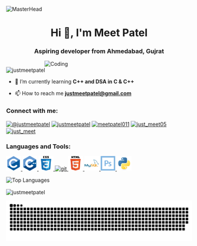 ![MasterHead](https://th.bing.com/th/id/R.dcd1fb0f995baa4d2a4a9be54a590856?rik=N%2fJTxxkd8KR2sg&pid=ImgRaw&r=0)
<h1 align="center">Hi 👋, I'm Meet Patel</h1>
<h3 align="center">Aspiring developer from Ahmedabad, Gujrat</h3>
<img align="right" alt="Coding" width="400" src="https://c.tenor.com/HCiuQgQTNUgAAAAC/hi.gif">

<p align="left"> <img src="https://komarev.com/ghpvc/?username=justmeetpatel&label=Profile%20views&color=0e75b6&style=flat" alt="justmeetpatel" /> </p>

- 🌱 I’m currently learning **C++ and DSA in C & C++**

- 📫 How to reach me **justmeetpatel@gmail.com**

<h3 align="left">Connect with me:</h3>
<p align="left">
<a href="https://dev.to/@justmeetpatel" target="blank"><img align="center" src="https://raw.githubusercontent.com/rahuldkjain/github-profile-readme-generator/master/src/images/icons/Social/devto.svg" alt="@justmeetpatel" height="30" width="40" /></a>
<a href="https://twitter.com/justmeetpatel" target="blank"><img align="center" src="https://raw.githubusercontent.com/rahuldkjain/github-profile-readme-generator/master/src/images/icons/Social/twitter.svg" alt="justmeetpatel" height="30" width="40" /></a>
<a href="https://linkedin.com/in/meetpatel011" target="blank"><img align="center" src="https://raw.githubusercontent.com/rahuldkjain/github-profile-readme-generator/master/src/images/icons/Social/linked-in-alt.svg" alt="meetpatel011" height="30" width="40" /></a>
<a href="https://instagram.com/just_meet05" target="blank"><img align="center" src="https://raw.githubusercontent.com/rahuldkjain/github-profile-readme-generator/master/src/images/icons/Social/instagram.svg" alt="just_meet05" height="30" width="40" /></a>
<a href="https://www.leetcode.com/just_meet" target="blank"><img align="center" src="https://raw.githubusercontent.com/rahuldkjain/github-profile-readme-generator/master/src/images/icons/Social/leet-code.svg" alt="just_meet" height="30" width="40" /></a>
</p>

<h3 align="left">Languages and Tools:</h3>
<p align="left"> <a href="https://www.cprogramming.com/" target="_blank" rel="noreferrer"> <img src="https://raw.githubusercontent.com/devicons/devicon/master/icons/c/c-original.svg" alt="c" width="40" height="40"/> </a> <a href="https://www.w3schools.com/cpp/" target="_blank" rel="noreferrer"> <img src="https://raw.githubusercontent.com/devicons/devicon/master/icons/cplusplus/cplusplus-original.svg" alt="cplusplus" width="40" height="40"/> </a> <a href="https://www.w3schools.com/css/" target="_blank" rel="noreferrer"> <img src="https://raw.githubusercontent.com/devicons/devicon/master/icons/css3/css3-original-wordmark.svg" alt="css3" width="40" height="40"/> </a> <a href="https://git-scm.com/" target="_blank" rel="noreferrer"> <img src="https://www.vectorlogo.zone/logos/git-scm/git-scm-icon.svg" alt="git" width="40" height="40"/> </a> <a href="https://www.w3.org/html/" target="_blank" rel="noreferrer"> <img src="https://raw.githubusercontent.com/devicons/devicon/master/icons/html5/html5-original-wordmark.svg" alt="html5" width="40" height="40"/> </a> <a href="https://www.mysql.com/" target="_blank" rel="noreferrer"> <img src="https://raw.githubusercontent.com/devicons/devicon/master/icons/mysql/mysql-original-wordmark.svg" alt="mysql" width="40" height="40"/> </a> <a href="https://www.photoshop.com/en" target="_blank" rel="noreferrer"> <img src="https://raw.githubusercontent.com/devicons/devicon/master/icons/photoshop/photoshop-line.svg" alt="photoshop" width="40" height="40"/> </a> <a href="https://www.python.org" target="_blank" rel="noreferrer"> <img src="https://raw.githubusercontent.com/devicons/devicon/master/icons/python/python-original.svg" alt="python" width="40" height="40"/> </a> </p>

![Top Languages](https://github-readme-stats.vercel.app/api/top-langs/?username=justmeetpatel&layout=compact&theme=nightowl)


<p><img align="center" src="https://github-readme-streak-stats.herokuapp.com/?user=justmeetpatel&theme=halloween" alt="justmeetpatel" /></p>

<img  src="https://github.com/1999AZZAR/1999AZZAR/blob/main/resources/img/grid-snake.svg" alt="snake" /></a>
